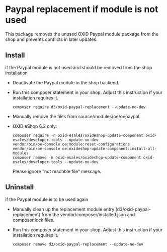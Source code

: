 # Paypal replacement if module is not used

This package removes the unused OXID Paypal module package from the shop and prevents conflicts in later updates.

## Install

if the Paypal module is not used and should be removed from the shop installation

* Deactivate the Paypal module in the shop backend.
* Run this composer statement in your shop. Adjust this instruction if your installation requires it.

    `composer require d3/oxid-paypal-replacement --update-no-dev`
    
* Manually remove the files from source/modules/oe/oepaypal.
* OXID eShop 6.2 only:

    ```
    composer require -n oxid-esales/oxideshop-update-component oxid-esales/developer-tools --update-no-dev
    vendor/bin/oe-console oe:module:reset-configurations
    vendor/bin/oe-console oe:oxideshop-update-component:install-all-modules
    composer remove -n oxid-esales/oxideshop-update-component oxid-esales/developer-tools --update-no-dev
    ```
    
    Please ignore "not readable file" message.

## Uninstall

if the Paypal module is to be used again

* Manually clean up the replacement module entry (d3/oxid-paypal-replacement) from the vendor/composer/installed.json and composer.lock files.
* Run this composer statement in your shop. Adjust this instruction if your installation requires it.

    `composer remove d3/oxid-paypal-replacement --update-no-dev`
